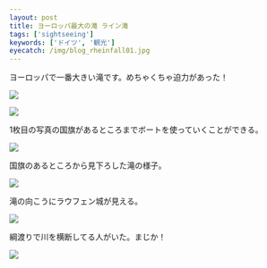 ```yaml
---
layout: post
title: ヨーロッパ最大の滝 ライン滝
tags: ['sightseeing']
keywords: ['ドイツ', '観光']
eyecatch: /img/blog_rheinfall01.jpg
---
```


ヨーロッパで一番大きい滝です。めちゃくちゃ迫力があった！

![ ](/img/blog_rheinfall01.jpg)

![ ](/img/blog_rheinfall02.jpg)

1枚目の写真の国旗があるところまでボートを使っていくことができる。

![ ](/img/blog_rheinfall03.jpg)

国旗のあるところから見下ろした滝の様子。

![ ](/img/blog_rheinfall04.jpg)

滝の向こうにラウフェン城が見える。

![ ](/img/blog_rheinfall05.jpg)

綱渡りで川を横断してる人がいた。まじか！

![ ](/img/blog_rheinfall06.jpg)